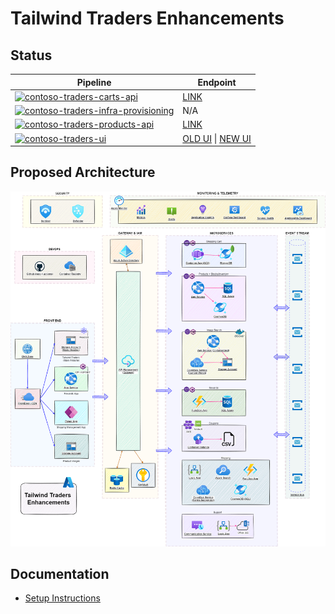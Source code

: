 # Tailwind Traders Enhancements

## Status

| Pipeline                                                                                                                                                                                                                                                              | Endpoint                                                                                                                |
| --------------------------------------------------------------------------------------------------------------------------------------------------------------------------------------------------------------------------------------------------------------------- | ----------------------------------------------------------------------------------------------------------------------- |
| [![contoso-traders-carts-api](https://github.com/CloudLabs-AI/TailwindTraders/actions/workflows/contoso-traders-carts-api.yml/badge.svg)](https://github.com/CloudLabs-AI/TailwindTraders/actions/workflows/contoso-traders-carts-api.yml)                            | [LINK](https://tailwind-traders-carts111222.azurewebsites.net/swagger/)                                                 |
| [![contoso-traders-infra-provisioning](https://github.com/CloudLabs-AI/TailwindTraders/actions/workflows/contoso-traders-infra-provisioning.yml/badge.svg)](https://github.com/CloudLabs-AI/TailwindTraders/actions/workflows/contoso-traders-infra-provisioning.yml) | N/A                                                                                                                     |
| [![contoso-traders-products-api](https://github.com/CloudLabs-AI/TailwindTraders/actions/workflows/contoso-traders-products-api.yml/badge.svg)](https://github.com/CloudLabs-AI/TailwindTraders/actions/workflows/contoso-traders-products-api.yml)                   | [LINK](https://tailwind-traders-products111222.azurewebsites.net/swagger/)                                              |
| [![contoso-traders-ui](https://github.com/CloudLabs-AI/TailwindTraders/actions/workflows/contoso-traders-ui.yml/badge.svg)](https://github.com/CloudLabs-AI/TailwindTraders/actions/workflows/contoso-traders-ui.yml)                                                 | [OLD UI](https://tailwind-traders-ui111222.azureedge.net) \| [NEW UI](https://tailwind-traders-ui2111222.azureedge.net) |

## Proposed Architecture

![Proposed Architecture](./docs/architecture/tailwind-traders-enhancements.drawio.png)

## Documentation

- [Setup Instructions](./docs/setup.md)
